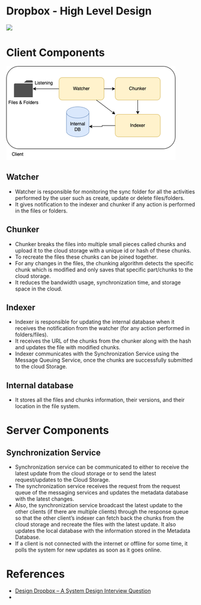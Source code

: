 # Dropbox - High Level Design

![](https://media.geeksforgeeks.org/wp-content/cdn-uploads/20200619215231/Complete-System-Design-Solution-of-Dropbox-Service.png)

# Client Components

![img.png](assets/DropboxHLDDropbox.drawio.png)

## Watcher
- Watcher is responsible for monitoring the sync folder for all the activities performed by the user such as create, update or delete files/folders. 
- It gives notification to the indexer and chunker if any action is performed in the files or folders.

## Chunker
- Chunker breaks the files into multiple small pieces called chunks and upload it to the cloud storage with a unique id or hash of these chunks.
- To recreate the files these chunks can be joined together. 
- For any changes in the files, the chunking algorithm detects the specific chunk which is modified and only saves that specific part/chunks to the cloud storage. 
- It reduces the bandwidth usage, synchronization time, and storage space in the cloud.

## Indexer
- Indexer is responsible for updating the internal database when it receives the notification from the watcher (for any action performed in folders/files).
- It receives the URL of the chunks from the chunker along with the hash and updates the file with modified chunks. 
- Indexer communicates with the Synchronization Service using the Message Queuing Service, once the chunks are successfully submitted to the cloud Storage.

## Internal database
- It stores all the files and chunks information, their versions, and their location in the file system.

# Server Components

## Synchronization Service
- Synchronization service can be communicated to either to receive the latest update from the cloud storage or to send the latest request/updates to the Cloud Storage.
- The synchronization service receives the request from the request queue of the messaging services and updates the metadata database with the latest changes. 
- Also, the synchronization service broadcast the latest update to the other clients (if there are multiple clients) through the response queue so that the other client’s indexer can fetch back the chunks from the cloud storage and recreate the files with the latest update. It also updates the local database with the information stored in the Metadata Database. 
- If a client is not connected with the internet or offline for some time, it polls the system for new updates as soon as it goes online.

# References
- [Design Dropbox – A System Design Interview Question](https://www.geeksforgeeks.org/design-dropbox-a-system-design-interview-question/)
- 

